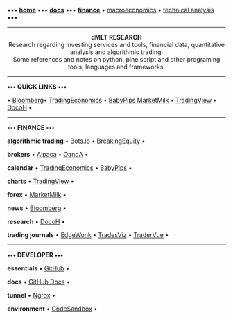 [//]: # "START - Navigation between Markdown pages inside of GitHub."

••• **[home](/README.md)** ••• **[docs](/docs/index.md)** ••• **[finance](/finance/index.md)** • [macroeconomics](/finance/index.md#macroeconomics) • [technical analysis](/finance/index.md#technical-analysis) •••

[//]: # "END - Navigation between Markdown pages inside of GitHub."

---

<p align="center">
  <b>dMLT RESEARCH</b></br>
  Research regarding investing services and tools, financial data, quantitative analysis and algorithmic trading.</br>
  Some references and notes on python, pine script and other programing tools, languages and frameworks.
</p>

---

**••• QUICK LINKS •••**

• [Bloomberg](https://www.bloomberg.com/)• [TradingEconomics](https://tradingeconomics.com/calendar) • [BabyPips MarketMilk](https://marketmilk.babypips.com) • [TradingView](https://www.tradingview.com/) • [DocoH](https://docoh.com/) •

---

**••• FINANCE •••**

**algorithmic trading** • [Bots.io](https://www.bots.io) • [BreakingEquity](https://www.breakingequity.com) •

**brokers** • [Alpaca](https://alpaca.markets/) • [OandA](https://www.oanda.com/) •

**calendar** • [TradingEconomics](https://tradingeconomics.com/calendar) • [BabyPips](https://www.babypips.com/economic-calendar) •

**charts** • [TradingView](https://www.tradingview.com/) •

**forex** • [MarketMilk](https://marketmilk.babypips.com) •

**news** • [Bloomberg](https://www.bloomberg.com/) •

**research** • [DocoH](https://docoh.com/) •

**trading journals** • [EdgeWonk](https://edgewonk.com) • [TradesViz](https://www.tradesviz.com) • [TraderVue](https://www.tradervue.com) •

---

**••• DEVELOPER •••**

**essentials** • [GitHub](https://github.com/) •

**docs** • [GitHub Docs](https://docs.github.com/) •

**tunnel** • [Ngrox](https://ngrok.com) •

**environment** • [CodeSandbox](https://codesandbox.io) •
